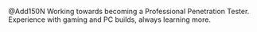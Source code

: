 @Add150N
Working towards becoming a Professional Penetration Tester. Experience with gaming and PC builds, always learning more. 
